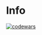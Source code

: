 # Info
[![codewars](https://www.codewars.com/users/PerryCoxer/badges/large)](https://www.codewars.com/users/PerryCoxer)
